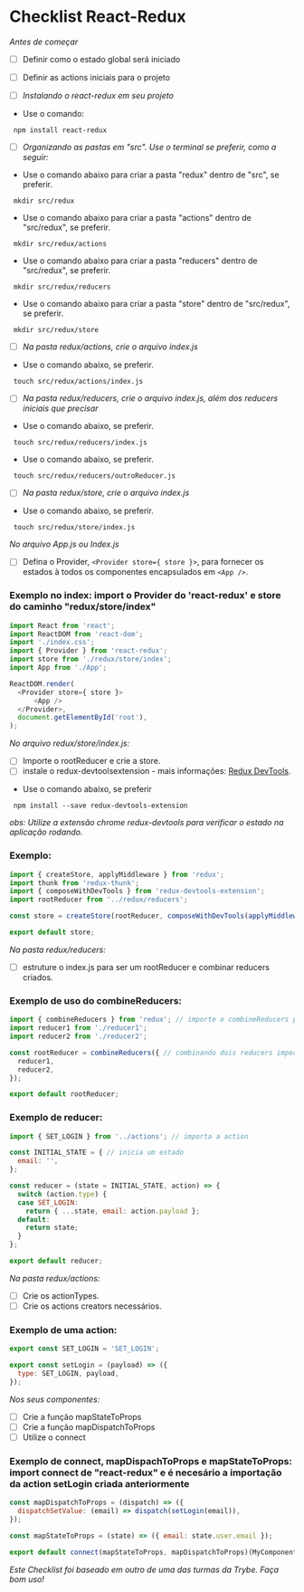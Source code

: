 # Checklist React-Redux

*Antes de começar*
- [ ] Definir como o estado global será iniciado
- [ ] Definir as actions iniciais para o projeto

- [ ] *Instalando o react-redux em seu projeto*
- Use o comando:
```npm
 npm install react-redux
```

- [ ] *Organizando as pastas em "src". Use o terminal se preferir, como a seguir:*
- Use o comando abaixo para criar a pasta "redux" dentro de "src", se preferir.
```
 mkdir src/redux
```
- Use o comando abaixo para criar a pasta "actions" dentro de "src/redux", se preferir.
```
 mkdir src/redux/actions
```
- Use o comando abaixo para criar a pasta "reducers" dentro de "src/redux", se preferir.
```
 mkdir src/redux/reducers
```
- Use o comando abaixo para criar a pasta "store" dentro de "src/redux", se preferir.
```
 mkdir src/redux/store
```

 - [ ] *Na pasta redux/actions, crie o arquivo index.js*
- Use o comando abaixo, se preferir.
```
 touch src/redux/actions/index.js
```

- [ ] *Na pasta redux/reducers, crie o arquivo index.js, além dos reducers iniciais que precisar*
- Use o comando abaixo, se preferir.
```
 touch src/redux/reducers/index.js
```
- Use o comando abaixo, se preferir.
```
 touch src/redux/reducers/outroReducer.js
```

- [ ] *Na pasta redux/store, crie o arquivo index.js*
- Use o comando abaixo, se preferir.
```
 touch src/redux/store/index.js
```

*No arquivo App.js ou Index.js*
- [ ] Defina o Provider, `<Provider store={ store }>`, para fornecer os estados à todos os componentes encapsulados em `<App />`.

### Exemplo no index: import o Provider do 'react-redux' e store do caminho "redux/store/index"
```js
import React from 'react';
import ReactDOM from 'react-dom';
import './index.css';
import { Provider } from 'react-redux';
import store from './redux/store/index';
import App from './App';

ReactDOM.render(
  <Provider store={ store }>
      <App />
  </Provider>,
  document.getElementById('root'),
);
```

*No arquivo redux/store/index.js:*
- [ ] Importe o rootReducer e crie a store.
- [ ] instale o redux-devtoolsextension - mais informações: [Redux DevTools](https://github.com/reduxjs/redux-devtools).
- Use o comando abaixo, se preferir
```
 npm install --save redux-devtools-extension
```
*obs: Utilize a extensão chrome redux-devtools para verificar o estado na aplicação rodando.*

### Exemplo:
```js
import { createStore, applyMiddleware } from 'redux';
import thunk from 'redux-thunk';
import { composeWithDevTools } from 'redux-devtools-extension';
import rootReducer from '../redux/reducers';

const store = createStore(rootReducer, composeWithDevTools(applyMiddleware(thunk)));

export default store;
```

*Na pasta redux/reducers:*
- [ ] estruture o index.js para ser um rootReducer e combinar reducers criados.
### Exemplo de uso do combineReducers:
```js
import { combineReducers } from 'redux'; // importe o combineReducers para unificar quantos reducers precisar
import reducer1 from './reducer1';
import reducer2 from './reducer2';

const rootReducer = combineReducers({ // combinando dois reducers importados do mesmo diretório
  reducer1,
  reducer2,
});

export default rootReducer;
```

### Exemplo de reducer:
```js
import { SET_LOGIN } from '../actions'; // importa a action

const INITIAL_STATE = { // inicia um estado
  email: '',
};

const reducer = (state = INITIAL_STATE, action) => {
  switch (action.type) {
  case SET_LOGIN:
    return { ...state, email: action.payload };
  default:
    return state;
  }
};

export default reducer;
```

*Na pasta redux/actions:*
- [ ] Crie os actionTypes.
- [ ] Crie os actions creators necessários.

### Exemplo de uma action:
```js
export const SET_LOGIN = 'SET_LOGIN';

export const setLogin = (payload) => ({
  type: SET_LOGIN, payload,
});
```

*Nos seus componentes:*
- [ ] Crie a função mapStateToProps
- [ ] Crie a função mapDispatchToProps
- [ ] Utilize o connect

### Exemplo de connect, mapDispachToProps e mapStateToProps: import connect de "react-redux" e é necesário a importação da action setLogin criada anteriormente
```js
const mapDispatchToProps = (dispatch) => ({
  dispatchSetValue: (email) => dispatch(setLogin(email)),
});

const mapStateToProps = (state) => ({ email: state.user.email });

export default connect(mapStateToProps, mapDispatchToProps)(MyComponent);
```

*Este Checklist foi baseado em outro de uma das turmas da Trybe. Faça bom uso!*